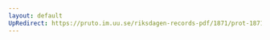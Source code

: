 ```yaml
---
layout: default
UpRedirect: https://pruto.im.uu.se/riksdagen-records-pdf/1871/prot-1871-urtima-fk--930/prot-1871-urtima-fk--930_000.pdf
---
```

